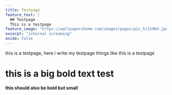```yaml
---
title: Testpage
feature_text: |
  ## Testpage
  This is a testpage
feature_image: "https://wallpapershome.com/images/pages/pic_h/21984.jpeg"
excerpt: "internal screaming"
aside: false
---
```


this is a testpage, here i write my testpage things like this is a testpage

# this is a big bold text test

**this should also be bold but small**
